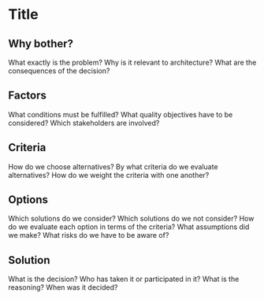 # Title

## Why bother?

What exactly is the problem?
Why is it relevant to architecture?
What are the consequences of the decision?

## Factors

What conditions must be fulfilled?
What quality objectives have to be considered?
Which stakeholders are involved?

## Criteria

How do we choose alternatives?
By what criteria do we evaluate alternatives?
How do we weight the criteria with one another?

## Options

Which solutions do we consider?
Which solutions do we not consider?
How do we evaluate each option in terms of the criteria?
What assumptions did we make?
What risks do we have to be aware of?

## Solution

What is the decision?
Who has taken it or participated in it?
What is the reasoning?
When was it decided?

